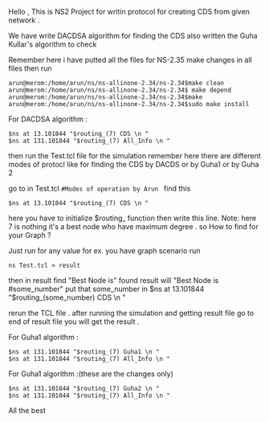 Hello , This is NS2 Project for writin protocol for creating CDS from given network .

We have write DACDSA algorithm for finding the CDS also written the Guha Kullar's algorithm to check 

Remember here i have putted all the files for NS-2.35 make changes in all files then run


```
arun@merom:/home/arun/ns/ns-allinone-2.34/ns-2.34$make clean
arun@merom:/home/arun/ns/ns-allinone-2.34/ns-2.34$ make depend
arun@merom:/home/arun/ns/ns-allinone-2.34/ns-2.34$make
arun@merom:/home/arun/ns/ns-allinone-2.34/ns-2.34$sudo make install
```

For DACDSA algorithm  :
```
$ns at 13.101844 "$routing_(7) CDS \n "
$ns at 131.101844 "$routing_(7) All_Info \n "
```
then run the Test.tcl file for the simulation 
remember here there are different modes of protocl like for finding the CDS by DACDS or by Guha1 or by Guha 2 

go to in Test.tcl
`
#Modes of operation by Arun 
`
find this	
```
$ns at 13.101844 "$routing_(7) CDS \n "
```
here you have to initialize $routing_ function then write this line.
Note: here 7 is nothing it's a best node who have maximum degree .
so How to find for your Graph ?

Just run for any value for ex. you have graph scenario 
run 
```
ns Test.tcl > result
```
then in result find "Best Node is"
found result will "Best Node is #some_number"
put that some_number in $ns at 13.101844 "$routing_(some_number) CDS \n "

rerun the TCL file .
after running the simulation and getting result file go to end of result file you will get the result .


For Guha1 algorithm  :
```
$ns at 131.101844 "$routing_(7) Guha1 \n "
$ns at 131.101844 "$routing_(7) All_Info \n "
```

For Guha1 algorithm  :(these are the changes only)
```
$ns at 131.101844 "$routing_(7) Guha2 \n "
$ns at 131.101844 "$routing_(7) All_Info \n "
```











All the best 
